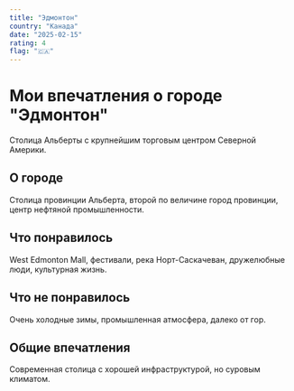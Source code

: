 ```yaml
---
title: "Эдмонтон"
country: "Канада"
date: "2025-02-15"
rating: 4
flag: "🇨🇦"
---
```


# Мои впечатления о городе "Эдмонтон"

Столица Альберты с крупнейшим торговым центром Северной Америки.

## О городе

Столица провинции Альберта, второй по величине город провинции, центр нефтяной промышленности.

## Что понравилось

West Edmonton Mall, фестивали, река Норт-Саскачеван, дружелюбные люди, культурная жизнь.

## Что не понравилось

Очень холодные зимы, промышленная атмосфера, далеко от гор.

## Общие впечатления

Современная столица с хорошей инфраструктурой, но суровым климатом.
